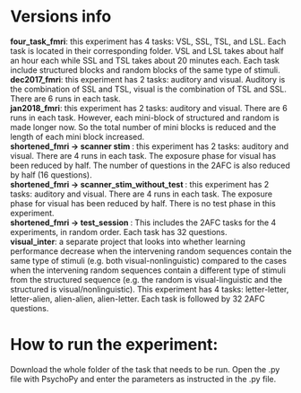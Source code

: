 

# Versions info 

<b>four_task_fmri</b>:	this experiment has 4 tasks: VSL, SSL, TSL, and LSL. Each task is located in their corresponding folder. VSL and LSL takes about half an hour each while SSL and TSL takes about 20 minutes each. Each task include structured blocks and random blocks of the same type of stimuli.<br/>
<b>dec2017_fmri</b>:	this experiment has 2 tasks: auditory and visual. Auditory is the combination of SSL and TSL, visual is the combination of TSL and SSL. There are 6 runs in each task.<br/>
<b>jan2018_fmri</b>:	this experiment has 2 tasks: auditory and visual. There are 6 runs in each task. However, each mini-block of structured and random is made longer now. So the total number of mini blocks is reduced and the length of each mini block increased.<br/>
<b>shortened_fmri -> scanner stim	</b>:	this experiment has 2 tasks: auditory and visual. There are 4 runs in each task. The exposure phase for visual has been reduced by half. The number of questions in the 2AFC is also reduced by half (16 questions).<br/>
<b>shortened_fmri -> scanner_stim_without_test	</b>:	this experiment has 2 tasks: auditory and visual. There are 4 runs in each task. The exposure phase for visual has been reduced by half. There is no test phase in this experiment.<br/>
<b>shortened_fmri -> test_session	</b>:	This includes the 2AFC tasks for the 4 experiments, in random order. Each task has 32 questions.<br/>
<b>visual_inter</b>:  a separate project that looks into whether learning performance decrease when the intervening random sequences contain the same type of stimuli (e.g. both visual-nonlinguistic) compared to the cases when the intervening random sequences contain a different type of stimuli from the structured sequence (e.g. the random is visual-linguistic and the structured is visual/nonlinguistic). This experiment has 4 tasks: letter-letter, letter-alien, alien-alien, alien-letter. Each task is followed by 32 2AFC questions.

# How to run the experiment:

Download the whole folder of the task that needs to be run. Open the .py file with PsychoPy and enter the parameters as instructed in the .py file.

